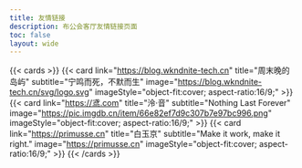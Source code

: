 ```yaml
---
title: 友情链接
description: 布公会客厅友情链接页面
toc: false
layout: wide
---
```


<div class="hx:mt-12"></div>

{{< cards >}}
    {{< card
        link="https://blog.wkndnite-tech.cn"
        title="周末晚的岛屿"
        subtitle="宁鸣而死，不默而生"
        image="https://blog.wkndnite-tech.cn/svg/logo.svg"
        imageStyle="object-fit:cover; aspect-ratio:16/9;"
    >}}
    {{< card
        link="https://鸢.com"
        title="泠·音"
        subtitle="Nothing Last Forever"
        image="https://pic.imgdb.cn/item/66e82ef7d9c307b7e97bc996.png"
        imageStyle="object-fit:cover; aspect-ratio:16/9;"
    >}}
    {{< card
        link="https://primusse.cn"
        title="白玉京"
        subtitle="Make it work, make it right."
        image="https://primusse.cn"
        imageStyle="object-fit:cover; aspect-ratio:16/9;"
    >}}
{{< /cards >}}